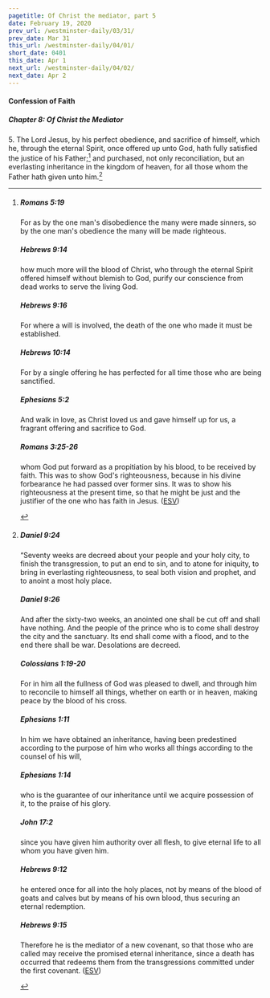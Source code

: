 ```yaml
---
pagetitle: Of Christ the mediator, part 5
date: February 19, 2020
prev_url: /westminster-daily/03/31/
prev_date: Mar 31
this_url: /westminster-daily/04/01/
short_date: 0401
this_date: Apr 1
next_url: /westminster-daily/04/02/
next_date: Apr 2
---
```


#### Confession of Faith

##### Chapter 8: Of Christ the Mediator

5\. The Lord Jesus, by his perfect obedience, and sacrifice of himself, which he, through the eternal Spirit, once offered up unto God, hath fully satisfied the justice of his Father;[^fnref:wcf1] and purchased, not only reconciliation, but an everlasting inheritance in the kingdom of heaven, for all those whom the Father hath given unto him.[^fnref:wcf2]

[^fnref:wcf1]: <div class="esv"><h5>Romans 5:19</h5> <div class="esv-text"><p id="p45005019.01-1">For as by the one man's disobedience the many were made sinners, so by the one man's obedience the many will be made righteous.</p> </div><h5>Hebrews 9:14</h5> <div class="esv-text"><p id="p58009014.01-2">how much more will the blood of Christ, who through the eternal Spirit offered himself without blemish to God, purify our conscience from dead works to serve the living God.</p> </div><h5>Hebrews 9:16</h5> <div class="esv-text"><p id="p58009016.01-3">For where a will is involved, the death of the one who made it must be established.</p> </div><h5>Hebrews 10:14</h5> <div class="esv-text"><p id="p58010014.01-4">For by a single offering he has perfected for all time those who are being sanctified.</p> </div><h5>Ephesians 5:2</h5> <div class="esv-text"><p id="p49005002.01-5">And walk in love, as Christ loved us and gave himself up for us, a fragrant offering and sacrifice to God.</p> </div><h5>Romans 3:25-26</h5> <div class="esv-text"><p id="p45003025.01-6">whom God put forward as a propitiation by his blood, to be received by faith. This was to show God's righteousness, because in his divine forbearance he had passed over former sins. It was to show his righteousness at the present time, so that he might be just and the justifier of the one who has faith in Jesus.  (<a href="http://www.esv.org" class="copyright">ESV</a>)</p> </div> </div>

[^fnref:wcf2]: <div class="esv"><h5>Daniel 9:24</h5> <div class="esv-text"> <p id="p27009024.04-1">&#8220;Seventy weeks are decreed about your people and your holy city, to finish the transgression, to put an end to sin, and to atone for iniquity, to bring in everlasting righteousness, to seal both vision and prophet, and to anoint a most holy place.</p> </div><h5>Daniel 9:26</h5> <div class="esv-text"><p id="p27009026.01-2">And after the sixty-two weeks, an anointed one shall be cut off and shall have nothing. And the people of the prince who is to come shall destroy the city and the sanctuary. Its end shall come with a flood, and to the end there shall be war. Desolations are decreed.</p> </div><h5>Colossians 1:19-20</h5> <div class="esv-text"><p id="p51001019.01-3">For in him all the fullness of God was pleased to dwell, and through him to reconcile to himself all things, whether on earth or in heaven, making peace by the blood of his cross.</p> </div><h5>Ephesians 1:11</h5> <div class="esv-text"><p id="p49001011.01-4">In him we have obtained an inheritance, having been predestined according to the purpose of him who works all things according to the counsel of his will,</p> </div><h5>Ephesians 1:14</h5> <div class="esv-text"><p id="p49001014.01-5">who is the guarantee of our inheritance until we acquire possession of it, to the praise of his glory.</p> </div><h5>John 17:2</h5> <div class="esv-text"><p id="p43017002.01-6"><span class="woc">since you have given him authority over all flesh, to give eternal life to all whom you have given him.</span></p> </div><h5>Hebrews 9:12</h5> <div class="esv-text"><p id="p58009012.01-7">he entered once for all into the holy places, not by means of the blood of goats and calves but by means of his own blood, thus securing an eternal redemption.</p> </div><h5>Hebrews 9:15</h5> <div class="esv-text"><p id="p58009015.01-8">Therefore he is the mediator of a new covenant, so that those who are called may receive the promised eternal inheritance, since a death has occurred that redeems them from the transgressions committed under the first covenant.  (<a href="http://www.esv.org" class="copyright">ESV</a>)</p> </div> </div>

